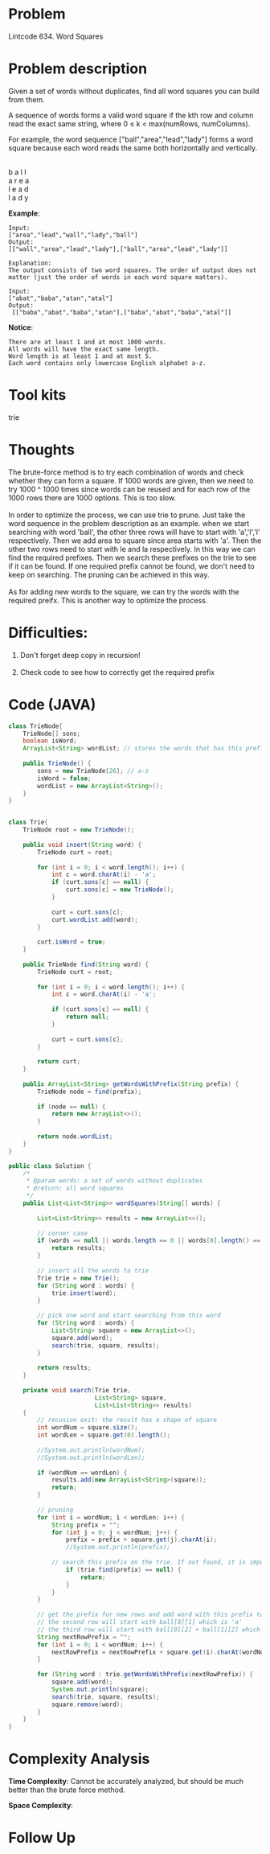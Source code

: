 # Problem
 Lintcode 634. Word Squares

# Problem description
Given a set of words without duplicates, find all word squares you can build from them.

A sequence of words forms a valid word square if the kth row and column read the exact same string, where 0 ≤ k < max(numRows, numColumns).

For example, the word sequence ["ball","area","lead","lady"] forms a word square because each word reads the same both horizontally and vertically.

<br/>b a l l
<br/>a r e a
<br/>l e a d
<br/>l a d y



**Example**:
```
Input:
["area","lead","wall","lady","ball"]
Output:
[["wall","area","lead","lady"],["ball","area","lead","lady"]]

Explanation:
The output consists of two word squares. The order of output does not matter (just the order of words in each word square matters).
```

```
Input:
["abat","baba","atan","atal"]
Output:
 [["baba","abat","baba","atan"],["baba","abat","baba","atal"]]
```

**Notice**:
```
There are at least 1 and at most 1000 words.
All words will have the exact same length.
Word length is at least 1 and at most 5.
Each word contains only lowercase English alphabet a-z.
```
# Tool kits
trie

# Thoughts
The brute-force method is to try each combination of words and check whether they can form a square. If 1000 words are given, then we need to try 1000 ^ 1000 times since words can be reused and for each row of the 1000 rows there are 1000 options. This is too slow. <br/><br/> In order to optimize the process, we can use trie to prune. Just take the word sequence in the problem description as an example. when we start searching with word 'ball', the other three rows will have to start with 'a','l','l' respectively. Then we add area to square since area starts with 'a'. Then the other two rows need to start with le and la respectively. In this way we can find the required prefixes. Then we search these prefixes on the trie to see if it can be found. If one required prefix cannot be found, we don't need to keep on searching. The pruning can be achieved in this way. <br/><br/> As for adding new words to the square, we can try the words with the required preifx. This is another way to optimize the process.


# Difficulties:
1. Don't forget deep copy in recursion! <br/><br/>
2. Check code to see how to correctly get the required prefix


# Code (JAVA)
```java
class TrieNode{
    TrieNode[] sons;
    boolean isWord;
    ArrayList<String> wordList; // stores the words that has this prefix
    
    public TrieNode() {
        sons = new TrieNode[26]; // a-z
        isWord = false;
        wordList = new ArrayList<String>();
    }
}


class Trie{
    TrieNode root = new TrieNode();
    
    public void insert(String word) {
        TrieNode curt = root;
        
        for (int i = 0; i < word.length(); i++) {
            int c = word.charAt(i) - 'a';
            if (curt.sons[c] == null) {
                curt.sons[c] = new TrieNode();
            }
            
            curt = curt.sons[c];
            curt.wordList.add(word);
        }
        
        curt.isWord = true;
    } 
    
    public TrieNode find(String word) {
        TrieNode curt = root;
        
        for (int i = 0; i < word.length(); i++) {
            int c = word.charAt(i) - 'a';
            
            if (curt.sons[c] == null) {
                return null;
            }
            
            curt = curt.sons[c];
        }
        
        return curt;
    }
    
    public ArrayList<String> getWordsWithPrefix(String prefix) {
        TrieNode node = find(prefix);
        
        if (node == null) {
            return new ArrayList<>();
        }
        
        return node.wordList;
    }
}

public class Solution {
    /*
     * @param words: a set of words without duplicates
     * @return: all word squares
     */
    public List<List<String>> wordSquares(String[] words) {
        
        List<List<String>> results = new ArrayList<>();
        
        // corner case
        if (words == null || words.length == 0 || words[0].length() == 0) {
            return results;
        }
        
        // insert all the words to trie
        Trie trie = new Trie();
        for (String word : words) {
            trie.insert(word);
        }
        
        // pick one word and start searching from this word
        for (String word : words) {
            List<String> square = new ArrayList<>();
            square.add(word);
            search(trie, square, results);
        }
        
        return results;
    }
    
    private void search(Trie trie,
                        List<String> square,
                        List<List<String>> results)
    {
        // recusion exit: the result has a shape of square
        int wordNum = square.size();
        int wordLen = square.get(0).length();
        
        //System.out.println(wordNum);
        //System.out.println(wordLen);
        
        if (wordNum == wordLen) {
            results.add(new ArrayList<String>(square));
            return;
        }
        
        // pruning
        for (int i = wordNum; i < wordLen; i++) {
            String prefix = "";
            for (int j = 0; j < wordNum; j++) {
                prefix = prefix + square.get(j).charAt(i);
                //System.out.println(prefix);
                
            // search this prefix on the trie. If not found, it is impossible to form a square.
                if (trie.find(prefix) == null) {
                    return;
                }
            }
        }
        
        // get the prefix for new rows and add word with this prefix to square and then search.
        // the second row will start with ball[0][1] which is 'a'
        // the third row will start with ball[0][2] + ball[1][2] which is 'l' + 'e' = 'le'
        String nextRowPrefix = "";
        for (int i = 0; i < wordNum; i++) {
            nextRowPrefix = nextRowPrefix + square.get(i).charAt(wordNum);
        }
        
        for (String word : trie.getWordsWithPrefix(nextRowPrefix)) {
            square.add(word);
            System.out.println(square);
            search(trie, square, results);
            square.remove(word);
        }
    }
}

```

# Complexity Analysis
**Time Complexity**: Cannot be accurately analyzed, but should be much better than the brute force method.

**Space Complexity**: 

# Follow Up
